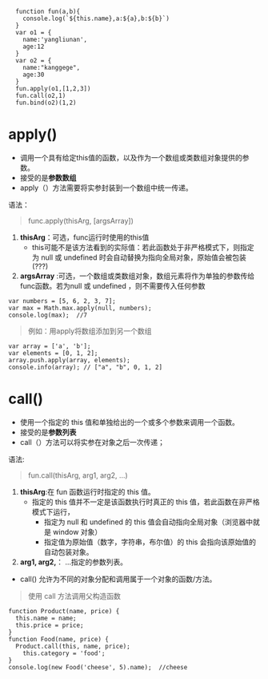 ```
  function fun(a,b){
    console.log(`${this.name},a:${a},b:${b}`)
  }
  var o1 = {
    name:'yangliunan',
    age:12
  }
  var o2 = {
    name:"kanggege",
    age:30
  }
  fun.apply(o1,[1,2,3]) 
  fun.call(o2,1) 
  fun.bind(o2)(1,2)
```
# apply()
- 调用一个具有给定this值的函数，以及作为一个数组或类数组对象提供的参数。
- 接受的是**参数数组**
- apply（）方法需要将实参封装到一个数组中统一传递。

语法：
> func.apply(thisArg, [argsArray])
1. **thisArg**：可选，func运行时使用的this值
	- this可能不是该方法看到的实际值：若此函数处于非严格模式下，则指定为 null 或 undefined 时会自动替换为指向全局对象，原始值会被包装 (???)
2. **argsArray** :可选，一个数组或类数组对象，数组元素将作为单独的参数传给func函数。若为null 或 undefined ，则不需要传入任何参数
```
var numbers = [5, 6, 2, 3, 7];
var max = Math.max.apply(null, numbers);
console.log(max);  //7
```
> 例如：用apply将数组添加到另一个数组
```
var array = ['a', 'b'];
var elements = [0, 1, 2];
array.push.apply(array, elements);
console.info(array); // ["a", "b", 0, 1, 2]
```

# call() 
- 使用一个指定的 this 值和单独给出的一个或多个参数来调用一个函数。
- 接受的是**参数列表**
- call（）方法可以将实参在对象之后一次传递；

语法:
> fun.call(thisArg, arg1, arg2, ...)

1. **thisArg**:在 fun 函数运行时指定的 this 值。
	- 指定的 this 值并不一定是该函数执行时真正的 this 值，若此函数在非严格模式下运行，
		- 指定为 null 和 undefined 的 this 值会自动指向全局对象（浏览器中就是 window 对象）
		- 指定值为原始值（数字，字符串，布尔值）的 this 会指向该原始值的自动包装对象。
2. **arg1, arg2,**： ...指定的参数列表。

- call() 允许为不同的对象分配和调用属于一个对象的函数/方法。

> 使用 call 方法调用父构造函数
```
function Product(name, price) {
  this.name = name;
  this.price = price;
}
function Food(name, price) {
  Product.call(this, name, price);
	this.category = 'food';
}
console.log(new Food('cheese', 5).name);  //cheese
```
